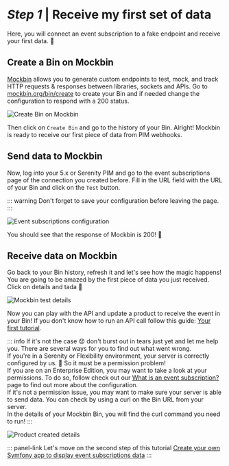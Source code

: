 # _Step 1_ | Receive my first set of data

Here, you will connect an event subscription to a fake endpoint and receive your first data. :rocket:

## Create a Bin on Mockbin

[Mockbin](http://mockbin.org/) allows you to generate custom endpoints to test, mock, and track HTTP requests & responses between libraries, sockets and APIs.
Go to [mockbin.org/bin/create](http://mockbin.org/bin/create) to create your Bin and if needed change the configuration to respond with a 200 status.

![Create Bin on Mockbin](/img/getting-started/quick-start-my-first-webhook/create-mockbin.png)

Then click on `Create Bin` and go to the history of your Bin.
Alright! Mockbin is ready to receive our first piece of data from PIM webhooks.

## Send data to Mockbin

Now, log into your 5.x or Serenity PIM and go to the event subscriptions page of the connection you created before.
Fill in the URL field with the URL of your Bin and click on the `Test` button. 

::: warning
Don't forget to save your configuration before leaving the page.
:::

![Event subscriptions configuration](/img/getting-started/quick-start-my-first-webhook/event-subscription-configuration.png)

You should see that the response of Mockbin is 200! :tada:

## Receive data on Mockbin

Go back to your Bin history, refresh it and let's see how the magic happens!
You are going to be amazed by the first piece of data you just received. Click on details and tada :tada:

![Mockbin test details](/img/getting-started/quick-start-my-first-webhook/mockbin-test-details.png)

Now you can play with the API and update a product to receive the event in your Bin! If you don't know how to run an API call follow this guide: [Your first tutorial](/getting-started/your-first-tutorial-4x/welcome.html).

::: info
If it's not the case :disappointed: don't burst out in tears just yet and let me help you. There are several ways for you to find out what went wrong.  
If you're in a Serenity or Flexibility environment, your server is correctly configured by us. :rocket: So it must be a permission problem!  
If you are on an Enterprise Edition, you may want to take a look at your permissions. To do so, follow check out our [What is an event subscription?](https://help.akeneo.com/pim/serenity/articles/what-is-an-event-subscription.html) page to find out more about the configuration.  
If it's not a permission issue, you may want to make sure your server is able to send data. You can check by using a curl on the Bin URL from your server.    
In the details of your Mockbin Bin, you will find the curl command you need to run!
:::

![Product created details](/img/getting-started/quick-start-my-first-webhook/product-created-details.png)

::: panel-link Let's move on the second step of this tutorial [Create your own Symfony app to display event subscriptions data](/getting-started/quick-start-my-first-webhook/step-2.html)
:::
